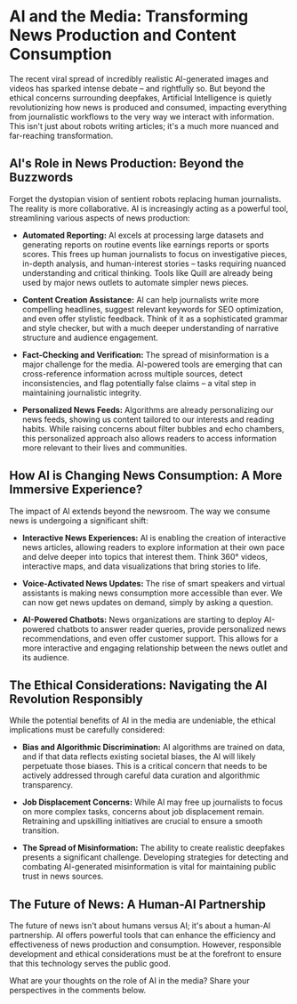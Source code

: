 # AI and the Media: Transforming News Production and Content Consumption

The recent viral spread of incredibly realistic AI-generated images and videos has sparked intense debate – and rightfully so.  But beyond the ethical concerns surrounding deepfakes, Artificial Intelligence is quietly revolutionizing how news is produced and consumed, impacting everything from journalistic workflows to the very way we interact with information.  This isn't just about robots writing articles; it's a much more nuanced and far-reaching transformation.


## AI's Role in News Production: Beyond the Buzzwords

Forget the dystopian vision of sentient robots replacing human journalists. The reality is more collaborative. AI is increasingly acting as a powerful tool, streamlining various aspects of news production:

* **Automated Reporting:**  AI excels at processing large datasets and generating reports on routine events like earnings reports or sports scores. This frees up human journalists to focus on investigative pieces, in-depth analysis, and human-interest stories – tasks requiring nuanced understanding and critical thinking.  Tools like Quill are already being used by major news outlets to automate simpler news pieces.

* **Content Creation Assistance:** AI can help journalists write more compelling headlines, suggest relevant keywords for SEO optimization, and even offer stylistic feedback. Think of it as a sophisticated grammar and style checker, but with a much deeper understanding of narrative structure and audience engagement.

* **Fact-Checking and Verification:** The spread of misinformation is a major challenge for the media. AI-powered tools are emerging that can cross-reference information across multiple sources, detect inconsistencies, and flag potentially false claims – a vital step in maintaining journalistic integrity.

* **Personalized News Feeds:**  Algorithms are already personalizing our news feeds, showing us content tailored to our interests and reading habits. While raising concerns about filter bubbles and echo chambers, this personalized approach also allows readers to access information more relevant to their lives and communities.


##  How AI is Changing News Consumption: A More Immersive Experience?

The impact of AI extends beyond the newsroom.  The way we consume news is undergoing a significant shift:

* **Interactive News Experiences:** AI is enabling the creation of interactive news articles, allowing readers to explore information at their own pace and delve deeper into topics that interest them.  Think 360° videos, interactive maps, and data visualizations that bring stories to life.

* **Voice-Activated News Updates:**  The rise of smart speakers and virtual assistants is making news consumption more accessible than ever.  We can now get news updates on demand, simply by asking a question.

* **AI-Powered Chatbots:**  News organizations are starting to deploy AI-powered chatbots to answer reader queries, provide personalized news recommendations, and even offer customer support.  This allows for a more interactive and engaging relationship between the news outlet and its audience.


## The Ethical Considerations: Navigating the AI Revolution Responsibly

While the potential benefits of AI in the media are undeniable, the ethical implications must be carefully considered:

* **Bias and Algorithmic Discrimination:**  AI algorithms are trained on data, and if that data reflects existing societal biases, the AI will likely perpetuate those biases.  This is a critical concern that needs to be actively addressed through careful data curation and algorithmic transparency.

* **Job Displacement Concerns:**  While AI may free up journalists to focus on more complex tasks, concerns about job displacement remain.  Retraining and upskilling initiatives are crucial to ensure a smooth transition.

* **The Spread of Misinformation:**  The ability to create realistic deepfakes presents a significant challenge.  Developing strategies for detecting and combating AI-generated misinformation is vital for maintaining public trust in news sources.


## The Future of News: A Human-AI Partnership

The future of news isn't about humans versus AI; it's about a human-AI partnership.  AI offers powerful tools that can enhance the efficiency and effectiveness of news production and consumption.  However, responsible development and ethical considerations must be at the forefront to ensure that this technology serves the public good.

What are your thoughts on the role of AI in the media?  Share your perspectives in the comments below.
